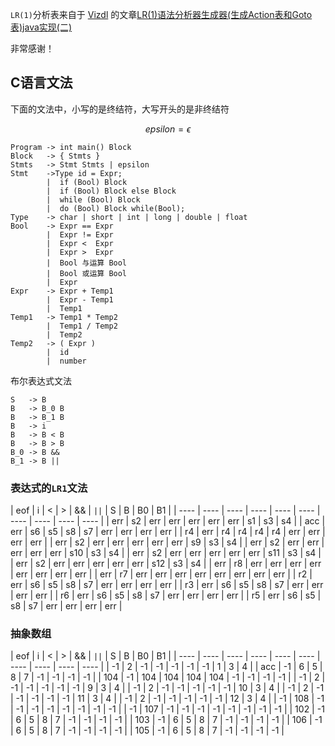 `LR(1)`分析表来自于 [Vizdl](https://www.cnblogs.com/vizdl/) 的文章[LR(1)语法分析器生成器(生成Action表和Goto表)java实现(二)](https://www.cnblogs.com/vizdl/p/11331278.html)

非常感谢！

## C语言文法

下面的文法中，小写的是终结符，大写开头的是非终结符

$$
epsilon = \epsilon
$$

```code
Program -> int main() Block
Block   -> { Stmts }
Stmts   -> Stmt Stmts | epsilon
Stmt    ->Type id = Expr;
		|  if (Bool) Block
		|  if (Bool) Block else Block
		|  while (Bool) Block
		|  do (Bool) Block while(Bool);
Type    -> char | short | int | long | double | float
Bool	-> Expr == Expr
		|  Expr != Expr
		|  Expr <  Expr
		|  Expr >  Expr
		|  Bool 与运算 Bool
		|  Bool 或运算 Bool
		|  Expr
Expr	-> Expr + Temp1
		|  Expr - Temp1
		|  Temp1
Temp1	-> Temp1 * Temp2
		|  Temp1 / Temp2
		|  Temp2
Temp2	-> ( Expr )
		|  id
		|  number
```

布尔表达式文法

```
S   -> B
B   -> B_0 B
B   -> B_1 B
B   -> i
B   -> B < B
B   -> B > B
B_0 -> B &&
B_1 -> B ||
```
### 表达式的`LR1`文法

| eof  | i    | <    | >    | &&   | `||` | S    | B    | B0   | B1   |
| ---- | ---- | ---- | ---- | ---- | ---- | ---- | ---- | ---- | ---- |
| err  | s2   | err  | err  | err  | err  | err  | s1   | s3   | s4   |
| acc  | err  | s6   | s5   | s8   | s7   | err  | err  | err  | err  |
| r4   | err  | r4   | r4   | r4   | r4   | err  | err  | err  | err  |
| err  | s2   | err  | err  | err  | err  | err  | s9   | s3   | s4   |
| err  | s2   | err  | err  | err  | err  | err  | s10  | s3   | s4   |
| err  | s2   | err  | err  | err  | err  | err  | s11  | s3   | s4   |
| err  | s2   | err  | err  | err  | err  | err  | s12  | s3   | s4   |
| err  | r8   | err  | err  | err  | err  | err  | err  | err  | err  |
| err  | r7   | err  | err  | err  | err  | err  | err  | err  | err  |
| r2   | err  | s6   | s5   | s8   | s7   | err  | err  | err  | err  |
| r3   | err  | s6   | s5   | s8   | s7   | err  | err  | err  | err  |
| r6   | err  | s6   | s5   | s8   | s7   | err  | err  | err  | err  |
| r5   | err  | s6   | s5   | s8   | s7   | err  | err  | err  | err  |


### 抽象数组

| eof  | i    | <    | >    | &&   | `||` | S    | B    | B0   | B1   |
| ---- | ---- | ---- | ---- | ---- | ---- | ---- | ---- | ---- | ---- |
| -1   | 2    | -1   | -1   | -1   | -1   | -1   | 1    | 3    | 4    |
| acc  | -1   | 6    | 5    | 8    | 7    | -1   | -1   | -1   | -1   |
| 104  | -1   | 104  | 104  | 104  | 104  | -1   | -1   | -1   | -1   |
| -1   | 2    | -1   | -1   | -1   | -1   | -1   | 9    | 3    | 4    |
| -1   | 2    | -1   | -1   | -1   | -1   | -1   | 10   | 3    | 4    |
| -1   | 2    | -1   | -1   | -1   | -1   | -1   | 11   | 3    | 4    |
| -1   | 2    | -1   | -1   | -1   | -1   | -1   | 12   | 3    | 4    |
| -1   | 108  | -1   | -1   | -1   | -1   | -1   | -1   | -1   | -1   |
| -1   | 107  | -1   | -1   | -1   | -1   | -1   | -1   | -1   | -1   |
| 102  | -1   | 6    | 5    | 8    | 7    | -1   | -1   | -1   | -1   |
| 103  | -1   | 6    | 5    | 8    | 7    | -1   | -1   | -1   | -1   |
| 106  | -1   | 6    | 5    | 8    | 7    | -1   | -1   | -1   | -1   |
| 105  | -1   | 6    | 5    | 8    | 7    | -1   | -1   | -1   | -1   |